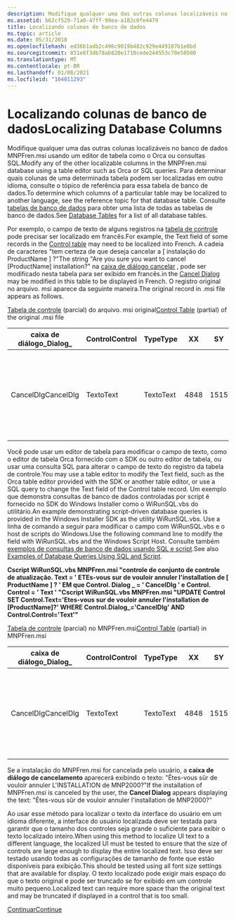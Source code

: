 ```yaml
---
description: Modifique qualquer uma das outras colunas localizáveis no banco de dados MNPFren.msi usando um editor de tabela como o Orca ou consultas SQL.
ms.assetid: b62cf529-71a0-47ff-99ea-a182c0fe4479
title: Localizando colunas de banco de dados
ms.topic: article
ms.date: 05/31/2018
ms.openlocfilehash: ed36b1adb2c496c9019b482c929e449187b1e0bd
ms.sourcegitcommit: 831e8f3db78ab820e1710cede244553c70e50500
ms.translationtype: MT
ms.contentlocale: pt-BR
ms.lasthandoff: 01/08/2021
ms.locfileid: "104011293"
---
```

# <a name="localizing-database-columns"></a><span data-ttu-id="99bfe-103">Localizando colunas de banco de dados</span><span class="sxs-lookup"><span data-stu-id="99bfe-103">Localizing Database Columns</span></span>

<span data-ttu-id="99bfe-104">Modifique qualquer uma das outras colunas localizáveis no banco de dados MNPFren.msi usando um editor de tabela como o Orca ou consultas SQL.</span><span class="sxs-lookup"><span data-stu-id="99bfe-104">Modify any of the other localizable columns in the MNPFren.msi database using a table editor such as Orca or SQL queries.</span></span> <span data-ttu-id="99bfe-105">Para determinar quais colunas de uma determinada tabela podem ser localizadas em outro idioma, consulte o tópico de referência para essa tabela de banco de dados.</span><span class="sxs-lookup"><span data-stu-id="99bfe-105">To determine which columns of a particular table may be localized to another language, see the reference topic for that database table.</span></span> <span data-ttu-id="99bfe-106">Consulte [tabelas de banco de dados](database-tables.md) para obter uma lista de todas as tabelas de banco de dados.</span><span class="sxs-lookup"><span data-stu-id="99bfe-106">See [Database Tables](database-tables.md) for a list of all database tables.</span></span>

<span data-ttu-id="99bfe-107">Por exemplo, o campo de texto de alguns registros na [tabela de controle](control-table.md) pode precisar ser localizado em francês.</span><span class="sxs-lookup"><span data-stu-id="99bfe-107">For example, the Text field of some records in the [Control table](control-table.md) may need to be localized into French.</span></span> <span data-ttu-id="99bfe-108">A cadeia de caracteres "tem certeza de que deseja cancelar a \[ instalação do ProductName \] ?"</span><span class="sxs-lookup"><span data-stu-id="99bfe-108">The string "Are you sure you want to cancel \[ProductName\] installation?"</span></span> <span data-ttu-id="99bfe-109">na [caixa de diálogo cancelar](cancel-dialog.md) , pode ser modificado nesta tabela para ser exibido em francês.</span><span class="sxs-lookup"><span data-stu-id="99bfe-109">in the [Cancel Dialog](cancel-dialog.md) may be modified in this table to be displayed in French.</span></span> <span data-ttu-id="99bfe-110">O registro original no arquivo. msi aparece da seguinte maneira.</span><span class="sxs-lookup"><span data-stu-id="99bfe-110">The original record in .msi file appears as follows.</span></span>

<span data-ttu-id="99bfe-111">[Tabela de controle](control-table.md) (parcial) do arquivo. msi original</span><span class="sxs-lookup"><span data-stu-id="99bfe-111">[Control Table](control-table.md) (partial) of the original .msi file</span></span>



| <span data-ttu-id="99bfe-112">caixa de diálogo\_</span><span class="sxs-lookup"><span data-stu-id="99bfe-112">Dialog\_</span></span>  | <span data-ttu-id="99bfe-113">Control</span><span class="sxs-lookup"><span data-stu-id="99bfe-113">Control</span></span> | <span data-ttu-id="99bfe-114">Type</span><span class="sxs-lookup"><span data-stu-id="99bfe-114">Type</span></span> | <span data-ttu-id="99bfe-115">X</span><span class="sxs-lookup"><span data-stu-id="99bfe-115">X</span></span>   | <span data-ttu-id="99bfe-116">S</span><span class="sxs-lookup"><span data-stu-id="99bfe-116">Y</span></span>   | <span data-ttu-id="99bfe-117">Largura</span><span class="sxs-lookup"><span data-stu-id="99bfe-117">Width</span></span> | <span data-ttu-id="99bfe-118">Altura</span><span class="sxs-lookup"><span data-stu-id="99bfe-118">Height</span></span> | <span data-ttu-id="99bfe-119">Atributos</span><span class="sxs-lookup"><span data-stu-id="99bfe-119">Attributes</span></span> | <span data-ttu-id="99bfe-120">Propriedade</span><span class="sxs-lookup"><span data-stu-id="99bfe-120">Property</span></span> | <span data-ttu-id="99bfe-121">Texto</span><span class="sxs-lookup"><span data-stu-id="99bfe-121">Text</span></span>                                                          | <span data-ttu-id="99bfe-122">\_Próximo controle</span><span class="sxs-lookup"><span data-stu-id="99bfe-122">Control\_Next</span></span> | <span data-ttu-id="99bfe-123">Ajuda</span><span class="sxs-lookup"><span data-stu-id="99bfe-123">Help</span></span> |
|-----------|---------|------|-----|-----|-------|--------|------------|----------|---------------------------------------------------------------|---------------|------|
| <span data-ttu-id="99bfe-124">CancelDlg</span><span class="sxs-lookup"><span data-stu-id="99bfe-124">CancelDlg</span></span> | <span data-ttu-id="99bfe-125">Texto</span><span class="sxs-lookup"><span data-stu-id="99bfe-125">Text</span></span>    | <span data-ttu-id="99bfe-126">Texto</span><span class="sxs-lookup"><span data-stu-id="99bfe-126">Text</span></span> | <span data-ttu-id="99bfe-127">48</span><span class="sxs-lookup"><span data-stu-id="99bfe-127">48</span></span>  | <span data-ttu-id="99bfe-128">15</span><span class="sxs-lookup"><span data-stu-id="99bfe-128">15</span></span>  | <span data-ttu-id="99bfe-129">194</span><span class="sxs-lookup"><span data-stu-id="99bfe-129">194</span></span>   | <span data-ttu-id="99bfe-130">30</span><span class="sxs-lookup"><span data-stu-id="99bfe-130">30</span></span>     | <span data-ttu-id="99bfe-131">3</span><span class="sxs-lookup"><span data-stu-id="99bfe-131">3</span></span>          |          | <span data-ttu-id="99bfe-132">Tem certeza de que deseja cancelar a \[ instalação do ProductName \] ?</span><span class="sxs-lookup"><span data-stu-id="99bfe-132">Are you sure you want to cancel \[ProductName\] installation?</span></span> |               |      |



 

<span data-ttu-id="99bfe-133">Você pode usar um editor de tabela para modificar o campo de texto, como o editor de tabela Orca fornecido com o SDK ou outro editor de tabela, ou usar uma consulta SQL para alterar o campo de texto do registro da tabela de controle.</span><span class="sxs-lookup"><span data-stu-id="99bfe-133">You may use a table editor to modify the Text field, such as the Orca table editor provided with the SDK or another table editor, or use a SQL query to change the Text field of the Control table record.</span></span> <span data-ttu-id="99bfe-134">Um exemplo que demonstra consultas de banco de dados controladas por script é fornecido no SDK do Windows Installer como o WiRunSQL.vbs do utilitário.</span><span class="sxs-lookup"><span data-stu-id="99bfe-134">An example demonstrating script-driven database queries is provided in the Windows Installer SDK as the utility WiRunSQL.vbs.</span></span> <span data-ttu-id="99bfe-135">Use a linha de comando a seguir para modificar o campo com WiRunSQL.vbs e o host de scripts do Windows.</span><span class="sxs-lookup"><span data-stu-id="99bfe-135">Use the following command line to modify the field with WiRunSQL.vbs and the Windows Script Host.</span></span> <span data-ttu-id="99bfe-136">Consulte também [exemplos de consultas de banco de dados usando SQL e script](examples-of-database-queries-using-sql-and-script.md).</span><span class="sxs-lookup"><span data-stu-id="99bfe-136">See also [Examples of Database Queries Using SQL and Script](examples-of-database-queries-using-sql-and-script.md).</span></span>

<span data-ttu-id="99bfe-137">**Cscript WiRunSQL.vbs MNPFren.msi "controle de conjunto de controle de atualização. Text = ' ETEs-vous sur de vouloir annuler l'installation de \[ ProductName \] ? ' EM que Control. Dialog \_ = ' CancelDlg ' e Control. Control = ' Text ' "**</span><span class="sxs-lookup"><span data-stu-id="99bfe-137">**Cscript WiRunSQL.vbs MNPFren.msi "UPDATE Control SET Control.Text='Etes-vous sur de vouloir annuler l'installation de \[ProductName\]?' WHERE Control.Dialog\_='CancelDlg' AND Control.Control='Text'"**</span></span>

<span data-ttu-id="99bfe-138">[Tabela de controle](control-table.md) (parcial) no MNPFren.msi</span><span class="sxs-lookup"><span data-stu-id="99bfe-138">[Control Table](control-table.md) (partial) in MNPFren.msi</span></span>



| <span data-ttu-id="99bfe-139">caixa de diálogo\_</span><span class="sxs-lookup"><span data-stu-id="99bfe-139">Dialog\_</span></span>  | <span data-ttu-id="99bfe-140">Control</span><span class="sxs-lookup"><span data-stu-id="99bfe-140">Control</span></span> | <span data-ttu-id="99bfe-141">Type</span><span class="sxs-lookup"><span data-stu-id="99bfe-141">Type</span></span> | <span data-ttu-id="99bfe-142">X</span><span class="sxs-lookup"><span data-stu-id="99bfe-142">X</span></span>   | <span data-ttu-id="99bfe-143">S</span><span class="sxs-lookup"><span data-stu-id="99bfe-143">Y</span></span>   | <span data-ttu-id="99bfe-144">Largura</span><span class="sxs-lookup"><span data-stu-id="99bfe-144">Width</span></span> | <span data-ttu-id="99bfe-145">Altura</span><span class="sxs-lookup"><span data-stu-id="99bfe-145">Height</span></span> | <span data-ttu-id="99bfe-146">Atributos</span><span class="sxs-lookup"><span data-stu-id="99bfe-146">Attributes</span></span> | <span data-ttu-id="99bfe-147">Propriedade</span><span class="sxs-lookup"><span data-stu-id="99bfe-147">Property</span></span> | <span data-ttu-id="99bfe-148">Texto</span><span class="sxs-lookup"><span data-stu-id="99bfe-148">Text</span></span>                                                                | <span data-ttu-id="99bfe-149">\_Próximo controle</span><span class="sxs-lookup"><span data-stu-id="99bfe-149">Control\_Next</span></span> | <span data-ttu-id="99bfe-150">Ajuda</span><span class="sxs-lookup"><span data-stu-id="99bfe-150">Help</span></span> |
|-----------|---------|------|-----|-----|-------|--------|------------|----------|---------------------------------------------------------------------|---------------|------|
| <span data-ttu-id="99bfe-151">CancelDlg</span><span class="sxs-lookup"><span data-stu-id="99bfe-151">CancelDlg</span></span> | <span data-ttu-id="99bfe-152">Texto</span><span class="sxs-lookup"><span data-stu-id="99bfe-152">Text</span></span>    | <span data-ttu-id="99bfe-153">Texto</span><span class="sxs-lookup"><span data-stu-id="99bfe-153">Text</span></span> | <span data-ttu-id="99bfe-154">48</span><span class="sxs-lookup"><span data-stu-id="99bfe-154">48</span></span>  | <span data-ttu-id="99bfe-155">15</span><span class="sxs-lookup"><span data-stu-id="99bfe-155">15</span></span>  | <span data-ttu-id="99bfe-156">194</span><span class="sxs-lookup"><span data-stu-id="99bfe-156">194</span></span>   | <span data-ttu-id="99bfe-157">30</span><span class="sxs-lookup"><span data-stu-id="99bfe-157">30</span></span>     | <span data-ttu-id="99bfe-158">3</span><span class="sxs-lookup"><span data-stu-id="99bfe-158">3</span></span>          |          | <span data-ttu-id="99bfe-159">Êtes-vous sûr de vouloir annuler l'installation de \[ ProductName \] ?</span><span class="sxs-lookup"><span data-stu-id="99bfe-159">Êtes-vous sûr de vouloir annuler l'installation de \[ProductName\]?</span></span> |               |      |



 

<span data-ttu-id="99bfe-160">Se a instalação do MNPFren.msi for cancelada pelo usuário, a **caixa de diálogo de cancelamento** aparecerá exibindo o texto: "Êtes-vous sûr de vouloir annuler L'INSTALLATION de MNP2000?"</span><span class="sxs-lookup"><span data-stu-id="99bfe-160">If the installation of MNPFren.msi is canceled by the user, the **Cancel Dialog** appears displaying the text: "Êtes-vous sûr de vouloir annuler l'installation de MNP2000?"</span></span>

<span data-ttu-id="99bfe-161">Ao usar esse método para localizar o texto da interface do usuário em um idioma diferente, a interface do usuário localizada deve ser testada para garantir que o tamanho dos controles seja grande o suficiente para exibir o texto localizado inteiro.</span><span class="sxs-lookup"><span data-stu-id="99bfe-161">When using this method to localize UI text to a different language, the localized UI must be tested to ensure that the size of controls are large enough to display the entire localized text.</span></span> <span data-ttu-id="99bfe-162">Isso deve ser testado usando todas as configurações de tamanho de fonte que estão disponíveis para exibição.</span><span class="sxs-lookup"><span data-stu-id="99bfe-162">This should be tested using all font size settings that are available for display.</span></span> <span data-ttu-id="99bfe-163">O texto localizado pode exigir mais espaço do que o texto original e pode ser truncado se for exibido em um controle muito pequeno.</span><span class="sxs-lookup"><span data-stu-id="99bfe-163">Localized text can require more space than the original text and may be truncated if displayed in a control that is too small.</span></span>

[<span data-ttu-id="99bfe-164">Continuar</span><span class="sxs-lookup"><span data-stu-id="99bfe-164">Continue</span></span>](updating-productlanguage-and-productcode-properties.md)

 

 



